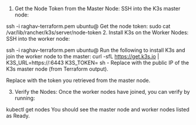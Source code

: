 1. Get the Node Token from the Master Node:
SSH into the K3s master node:


ssh -i raghav-terraform.pem ubuntu@<k3s-master-ip>
Get the node token:
sudo cat /var/lib/rancher/k3s/server/node-token
2. Install K3s on the Worker Nodes:
SSH into the worker node:

ssh -i raghav-terraform.pem ubuntu@<worker-node-ip>
Run the following to install K3s and join the worker node to the master:
curl -sfL https://get.k3s.io | K3S_URL=https://<k3s-master-ip>:6443 K3S_TOKEN=<node-token> sh -
Replace <k3s-master-ip> with the public IP of the K3s master node (from Terraform output).

Replace <node-token> with the token you retrieved from the master node.

3. Verify the Nodes:
Once the worker nodes have joined, you can verify by running:


kubectl get nodes
You should see the master node and worker nodes listed as Ready.
